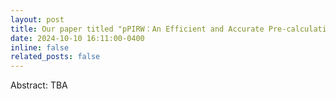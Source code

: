 ```yaml
---
layout: post
title: Our paper titled "pPIRW：An Efficient and Accurate Pre-calculation Path Integral Random Walk Solver for Steady-State Thermal Simulation With Robin Boundary Conditions" has been accepted with 2024 TCAD!
date: 2024-10-10 16:11:00-0400
inline: false
related_posts: false
---
```

Abstract: TBA